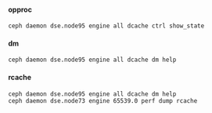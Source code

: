 #### opproc
```
ceph daemon dse.node95 engine all dcache ctrl show_state
```

#### dm
```
ceph daemon dse.node95 engine all dcache dm help
```

#### rcache
```
ceph daemon dse.node95 engine all dcache dm help
ceph daemon dse.node73 engine 65539.0 perf dump rcache
```
